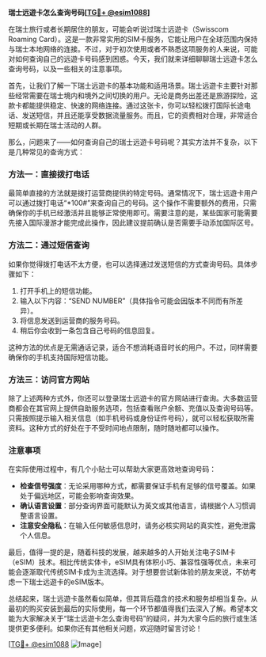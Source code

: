 **瑞士远遊卡怎么查询号码[[TG💪+ @esim1088](https://t.me/s/esim1088)]**

在瑞士旅行或者长期居住的朋友，可能会听说过瑞士远遊卡（Swisscom Roaming Card）。这是一款非常实用的SIM卡服务，它能让用户在全球范围内保持与瑞士本地网络的连接。不过，对于初次使用或者不熟悉这项服务的人来说，可能对如何查询自己的远遊卡号码感到困惑。今天，我们就来详细聊聊瑞士远遊卡怎么查询号码，以及一些相关的注意事项。

首先，让我们了解一下瑞士远遊卡的基本功能和适用场景。瑞士远遊卡主要针对那些经常需要在瑞士境内和境外之间切换的用户。无论是商务出差还是旅游探险，这款卡都能提供稳定、快速的网络连接。通过这张卡，你可以轻松拨打国际长途电话、发送短信，并且还能享受数据流量服务。而且，它的资费相对合理，非常适合短期或长期在瑞士活动的人群。

那么，问题来了——如何查询自己的瑞士远遊卡号码呢？其实方法并不复杂，以下是几种常见的查询方式：

### 方法一：直接拨打电话

最简单直接的方法就是拨打运营商提供的特定号码。通常情况下，瑞士远遊卡用户可以通过拨打电话“*100#”来查询自己的号码。这个操作不需要额外的费用，只需确保你的手机已经激活并且能够正常使用即可。需要注意的是，某些国家可能需要先接入国际漫游才能完成此操作，因此建议提前确认是否需要手动添加国际区号。

### 方法二：通过短信查询

如果你觉得拨打电话不太方便，也可以选择通过发送短信的方式查询号码。具体步骤如下：
1. 打开手机上的短信功能。
2. 输入以下内容：“SEND NUMBER”（具体指令可能会因版本不同而有所差异）。
3. 将信息发送到运营商的服务号码。
4. 稍后你会收到一条包含自己号码的信息回复。

这种方法的优点是无需通话记录，适合不想消耗语音时长的用户。不过，同样需要确保你的手机支持国际短信功能。

### 方法三：访问官方网站

除了上述两种方式外，你还可以登录瑞士远遊卡的官方网站进行查询。大多数运营商都会在其官网上提供自助服务选项，包括查看账户余额、充值以及查询号码等。只需按照提示输入相关信息（如手机号码或身份证件号码），就可以轻松获取所需资料。这种方式的好处在于不受时间地点限制，随时随地都可以操作。

### 注意事项

在实际使用过程中，有几个小贴士可以帮助大家更高效地查询号码：
- **检查信号强度**：无论采用哪种方式，都需要保证手机有足够的信号覆盖。如果处于偏远地区，可能会影响查询效果。
- **确认语言设置**：部分查询界面可能默认为英文或其他语言，请根据个人习惯调整语言设置。
- **注意安全隐私**：在输入任何敏感信息时，请务必核实网站的真实性，避免泄露个人信息。

最后，值得一提的是，随着科技的发展，越来越多的人开始关注电子SIM卡（eSIM）技术。相比传统实体卡，eSIM具有体积小巧、兼容性强等优点，未来可能会逐渐取代传统SIM卡成为主流选择。对于想要尝试新体验的朋友来说，不妨考虑一下瑞士远遊卡的eSIM版本。

总结起来，瑞士远遊卡虽然看似简单，但其背后蕴含的技术和服务却相当复杂。从最初的购买安装到最后的实际使用，每一个环节都值得我们去深入了解。希望本文能为大家解决关于“瑞士远遊卡怎么查询号码”的疑问，并为大家今后的旅行或生活提供更多便利。如果你还有其他相关问题，欢迎随时留言讨论！

[[TG💪+ @esim1088](https://t.me/s/esim1088) ![Image](https://i.postimg.cc/4NQfJmqS/Snipaste-2025-05-13-00-14-12.png)]